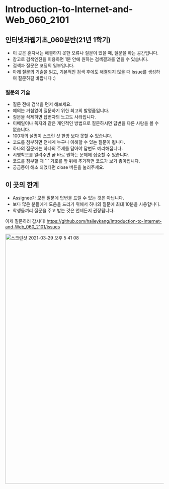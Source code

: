 # Introduction-to-Internet-and-Web_060_2101
## 인터넷과웹기초_060분반(21년 1학기)

- 이 곳은 혼자서는 해결하지 못한 오류나 질문이 있을 때, 질문을 하는 공간입니다.
- 참고로 검색엔진을 이용하면 1분 안에 원하는 검색결과를 얻을 수 있습니다. 
- 검색과 질문은 코딩의 일부입니다.
- 아래 질문의 기술을 읽고, 기본적인 검색 후에도 해결되지 않을 때 Issue를 생성하여 질문하길 바랍니다 :)

### 질문의 기술	
- 질문 전에 검색을 먼저 해보세요.
- 예의는 거침없이 질문하기 위한 최고의 발명품입니다.	
- 질문을 삭제하면 답변자의 노고도 사라집니다.	
- 이메일이나 쪽지와 같은 개인적인 방법으로 질문하시면 답변을 다른 사람을 볼 수 없습니다.	
- 100개의 설명이 스크린 샷 한방 보다 못할 수 있습니다.	
- 코드를 첨부하면 전세계 누구나 이해할 수 있는 질문이 됩니다.	
- 하나의 질문에는 하나의 주제를 담아야 답변도 예리해집니다.	
- 시행착오를 알려주면 곧 바로 원하는 문제에 집중할 수 있습니다.
- 코드를 첨부할 때 \`\`\` 기호를 앞 뒤에 추가하면 코드가 보기 좋아집니다.
- 궁금증이 해소 되었다면 close 버튼을 눌러주세요.

## 이 곳의 한계
- Assignee가 모든 질문에 답변을 드릴 수 있는 것은 아닙니다.
- 보다 많은 분들에게 도움을 드리기 위해서 하나의 질문에 최대 10분을 사용합니다. 
- 학생들끼리 질문을 주고 받는 것은 언제든지 권장됩니다.

이제 질문하러 갑시다!
https://github.com/haileykang/Introduction-to-Internet-and-Web_060_2101/issues

<img width="793" alt="스크린샷 2021-03-29 오후 5 41 08" src="https://user-images.githubusercontent.com/59238310/112811308-e546c480-90b6-11eb-888d-96992281ff21.png">
